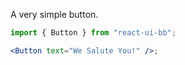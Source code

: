 A very simple button.

```jsx
import { Button } from "react-ui-bb";

<Button text="We Salute You!" />;
```
